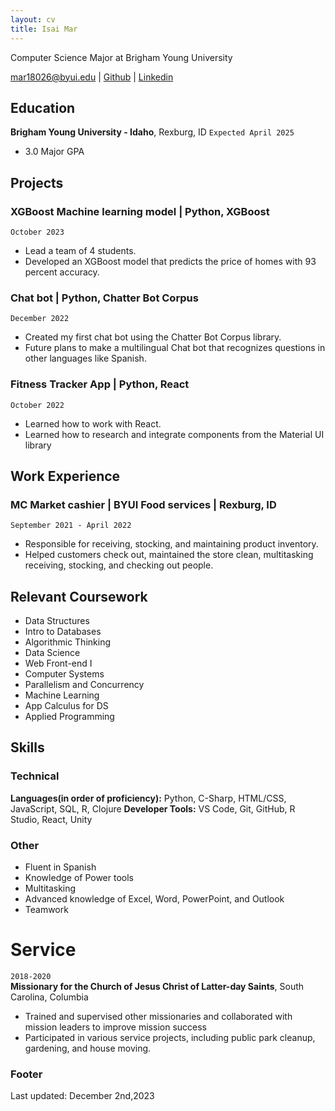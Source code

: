 ```yaml
---
layout: cv
title: Isai Mar
---
```


Computer Science Major at Brigham Young University

<div id="webaddress">
<a href="mar18026@byui.edu">mar18026@byui.edu</a>
| <a href="https://github.com/IsaiMar">Github</a>
| <a href="https://www.linkedin.com/in/isai-mar-gar/">Linkedin</a>
</div>


## Education


__Brigham Young University - Idaho__, Rexburg, ID `Expected April 2025`

- 3.0 Major GPA

## Projects

### XGBoost Machine learning model | Python, XGBoost
`October 2023`  

* Lead a team of 4 students.  
* Developed an XGBoost model that predicts the price of homes with 93 percent accuracy.  

### Chat bot | Python, Chatter Bot Corpus
`December 2022`  

* Created my first chat bot using the Chatter Bot Corpus library.  
* Future plans to make a multilingual Chat bot that recognizes questions in other languages like Spanish.

### Fitness Tracker App | Python, React
`October 2022`  

* Learned how to work with React.  
* Learned how to research and integrate components from the Material UI library   
   
## Work Experience

###	MC Market cashier | BYUI Food services | Rexburg, ID 
`September 2021 - April 2022`  

* Responsible for receiving, stocking, and maintaining product inventory.  
* Helped customers check out, maintained the store clean, multitasking receiving, stocking, and checking out people.  

## Relevant Coursework
-   Data Structures
-   Intro to Databases
-   Algorithmic Thinking
-   Data Science
-   Web Front-end I
-   Computer Systems
-   Parallelism and
Concurrency
-   Machine Learning
-   App Calculus for DS
-   Applied Programming


## Skills 

### Technical
**Languages(in order of proficiency):** Python, C-Sharp, HTML/CSS, JavaScript, SQL, R, Clojure
**Developer Tools:** VS Code, Git, GitHub, R Studio, React, Unity

### Other
-	Fluent in Spanish
-	Knowledge of Power tools
-	Multitasking
-	Advanced knowledge of Excel, Word, PowerPoint, and Outlook
-	Teamwork	

# Service

`2018-2020`  
__Missionary for the Church of Jesus Christ of Latter-day Saints__, South Carolina, Columbia

-	Trained and supervised other missionaries and collaborated with mission leaders to improve mission success
-	Participated in various service projects, including public park cleanup, gardening, and house moving.


### Footer

Last updated: December 2nd,2023 


